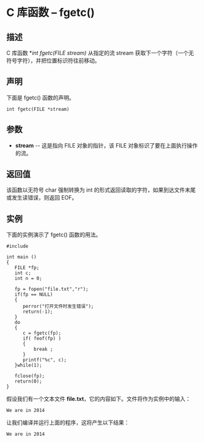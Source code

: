 # C 库函数 – fgetc()


## 描述

C 库函数 **int fgetc(FILE *stream)** 从指定的流 stream 获取下一个字符（一个无符号字符），并把位置标识符往前移动。

## 声明

下面是 fgetc() 函数的声明。

    int fgetc(FILE *stream)

## 参数

* **stream** \-- 这是指向 FILE 对象的指针，该 FILE 对象标识了要在上面执行操作的流。

## 返回值

该函数以无符号 char 强制转换为 int 的形式返回读取的字符，如果到达文件末尾或发生读错误，则返回 EOF。

## 实例

下面的实例演示了 fgetc() 函数的用法。

    #include 

    int main ()
    {
       FILE *fp;
       int c;
       int n = 0;

       fp = fopen("file.txt","r");
       if(fp == NULL)
       {
          perror("打开文件时发生错误");
          return(-1);
       }
       do
       {
          c = fgetc(fp);
          if( feof(fp) )
          {
              break ;
          }
          printf("%c", c);
       }while(1);

       fclose(fp);
       return(0);
    }

假设我们有一个文本文件 **file.txt**，它的内容如下。文件将作为实例中的输入：

    We are in 2014

让我们编译并运行上面的程序，这将产生以下结果：

    We are in 2014